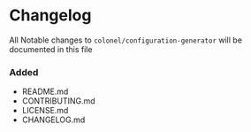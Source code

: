 # Changelog

All Notable changes to `colonel/configuration-generator` will be documented in this file

### Added
- README.md
- CONTRIBUTING.md
- LICENSE.md
- CHANGELOG.md